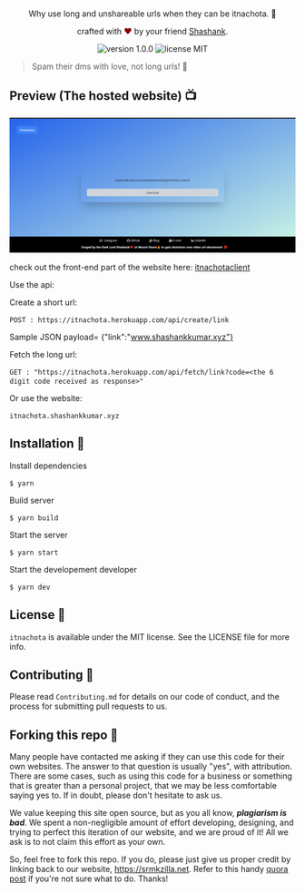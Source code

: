 <br>
<p align="center">
Why use long and unshareable urls when they can be itnachota. 🔗
</p>
<p align="center">
crafted with <span style="color: #8b0000;">&hearts;</span> by your friend <a href="https://www.linkedin.com/in/shawshankkumar/">Shashank</a>.
</p>
<p align="center">
    <img src="https://img.shields.io/badge/version-1.0.0-yellowgreen" alt="version 1.0.0"/>
    <img src="https://img.shields.io/badge/license-MIT-brightgreen" alt="license MIT"/>
</p>

> Spam their dms with love, not long urls! 💖

## Preview (The hosted website) 📺

<div align="center">
  <img alt="Screenshot" src="Public/Screenshot.png" />
</div>

check out the front-end part of the website here: [itnachotaclient](https://github.com/shawshankkumar/itnachotaclient)

Use the api:

Create a short url:

```
POST : https://itnachota.herokuapp.com/api/create/link
```

Sample JSON payload= {"link":"www.shashankkumar.xyz"}

Fetch the long url:

```
GET : "https://itnachota.herokuapp.com/api/fetch/link?code=<the 6 digit code received as response>"
```

Or use the website:

```
itnachota.shashankkumar.xyz
```

## Installation 🔧

Install dependencies

```
$ yarn
```

Build server

```
$ yarn build
```

Start the server

```
$ yarn start
```

Start the developement developer

```
$ yarn dev
```

## License 📜

`itnachota` is available under the MIT license. See the LICENSE file for more info.

## Contributing 🤝

Please read `Contributing.md` for details on our code of conduct, and the process for submitting pull requests to us.

## Forking this repo 🚨

Many people have contacted me asking if they can use this code for their own websites. The answer to that question is usually "yes", with attribution. There are some cases, such as using this code for a business or something that is greater than a personal project, that we may be less comfortable saying yes to. If in doubt, please don't hesitate to ask us.

We value keeping this site open source, but as you all know, _**plagiarism is bad**_. We spent a non-negligible amount of effort developing, designing, and trying to perfect this iteration of our website, and we are proud of it! All we ask is to not claim this effort as your own.

So, feel free to fork this repo. If you do, please just give us proper credit by linking back to our website, https://srmkzilla.net. Refer to this handy [quora post](https://www.quora.com/Is-it-bad-to-copy-other-peoples-code) if you're not sure what to do. Thanks!
